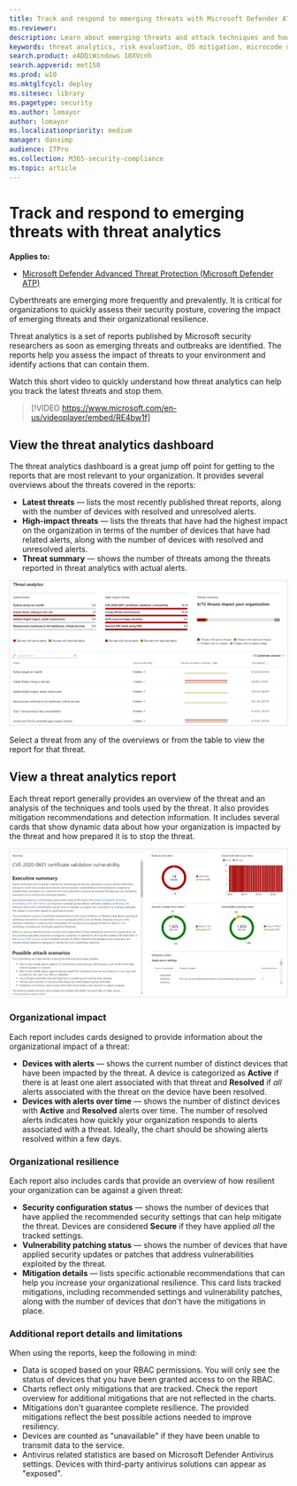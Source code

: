 ```yaml
---
title: Track and respond to emerging threats with Microsoft Defender ATP threat analytics
ms.reviewer:
description: Learn about emerging threats and attack techniques and how to stop them. Assess their impact to your organization and evaluate your organizational resilience.
keywords: threat analytics, risk evaluation, OS mitigation, microcode mitigation, mitigation status
search.product: eADQiWindows 10XVcnh
search.appverid: met150
ms.prod: w10
ms.mktglfcycl: deploy
ms.sitesec: library
ms.pagetype: security
ms.author: lomayor
author: lomayor
ms.localizationpriority: medium
manager: dansimp
audience: ITPro
ms.collection: M365-security-compliance
ms.topic: article
---
```


# Track and respond to emerging threats with threat analytics
**Applies to:**
- [Microsoft Defender Advanced Threat Protection (Microsoft Defender ATP)](https://go.microsoft.com/fwlink/p/?linkid=2069559)

Cyberthreats are emerging more frequently and prevalently. It is critical for organizations to quickly assess their security posture, covering the impact of emerging threats and their organizational resilience.

Threat analytics is a set of reports published by Microsoft security researchers as soon as emerging threats and outbreaks are identified. The reports help you assess the impact of threats to your environment and identify actions that can contain them.

Watch this short video to quickly understand how threat analytics can help you track the latest threats and stop them.
<p></p>

> [!VIDEO https://www.microsoft.com/en-us/videoplayer/embed/RE4bw1f]

## View the threat analytics dashboard

The threat analytics dashboard is a great jump off point for getting to the reports that are most relevant to your organization. It provides several overviews about the threats covered in the reports:

- **Latest threats** — lists the most recently published threat reports, along with the number of devices with resolved and unresolved alerts.
- **High-impact threats** — lists the threats that have had the highest impact on the organization in terms of the number of devices that have had related alerts, along with the number of devices with resolved and unresolved alerts.
- **Threat summary** — shows the number of threats among the threats reported in threat analytics with actual alerts.

![Image of a threat analytics dashboard](images/ta_dashboard.png)

Select a threat from any of the overviews or from the table to view the report for that threat.

## View a threat analytics report

Each threat report generally provides an overview of the threat and an analysis of the techniques and tools used by the threat. It also provides mitigation recommendations and detection information. It includes several cards that show dynamic data about how your organization is impacted by the threat and how prepared it is to stop the threat.

![Image of a threat analytics report](images/ta.png)

### Organizational impact
Each report includes cards designed to provide information about the organizational impact of a threat:
- **Devices with alerts** — shows the current number of distinct devices that have been impacted by the threat. A device is categorized as **Active** if there is at least one alert associated with that threat and **Resolved** if *all* alerts associated with the threat on the device have been resolved.
- **Devices with alerts over time** — shows the number of distinct devices with **Active** and **Resolved** alerts over time. The number of resolved alerts indicates how quickly your organization responds to alerts associated with a threat. Ideally, the chart should be showing alerts resolved within a few days.

### Organizational resilience
Each report also includes cards that provide an overview of how resilient your organization can be against a given threat:
- **Security configuration status** — shows the number of devices that have applied the recommended security settings that can help mitigate the threat. Devices are considered **Secure** if they have applied _all_ the tracked settings.
- **Vulnerability patching status** — shows the number of devices that have applied security updates or patches that address vulnerabilities exploited by the threat.
- **Mitigation details** — lists specific actionable recommendations that can help you increase your organizational resilience. This card lists tracked mitigations, including recommended settings and vulnerability patches, along with the number of devices that don't have the mitigations in place.

### Additional report details and limitations
When using the reports, keep the following in mind:

- Data is scoped based on your RBAC permissions. You will only see the status of devices that you have been granted access to on the RBAC.
- Charts reflect only mitigations that are tracked. Check the report overview for additional mitigations that are not reflected in the charts.
- Mitigations don't guarantee complete resilience. The provided mitigations reflect the best possible actions needed to improve resiliency.
- Devices are counted as "unavailable" if they have been unable to transmit data to the service.
- Antivirus related statistics are based on Microsoft Defender Antivirus settings. Devices with third-party antivirus solutions can appear as "exposed".
